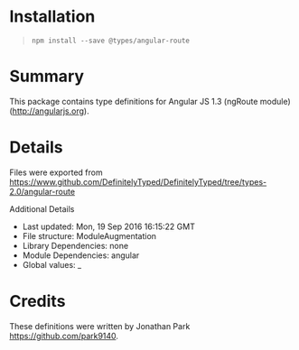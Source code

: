 # Installation
> `npm install --save @types/angular-route`

# Summary
This package contains type definitions for Angular JS 1.3 (ngRoute module) (http://angularjs.org).

# Details
Files were exported from https://www.github.com/DefinitelyTyped/DefinitelyTyped/tree/types-2.0/angular-route

Additional Details
 * Last updated: Mon, 19 Sep 2016 16:15:22 GMT
 * File structure: ModuleAugmentation
 * Library Dependencies: none
 * Module Dependencies: angular
 * Global values: _

# Credits
These definitions were written by Jonathan Park <https://github.com/park9140>.
